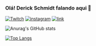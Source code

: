 ### Olá! Derick Schmidt falando aqui 🐉

[![Twitch](https://img.shields.io/badge/Twitch-9146FF?style=for-the-badge&logo=twitch&logoColor=white)](https://www.twitch.tv/covildoderick)
[![instagram](https://img.shields.io/badge/Instagram-E4405F?style=for-the-badge&logo=instagram&logoColor=white)](https://www.instagram.com/dericksch_/)
[![link](https://img.shields.io/badge/LinkedIn-0077B5?style=for-the-badge&logo=linkedin&logoColor=white)](https://www.linkedin.com/in/derick-schmidt-2862b11b8/)

![Anurag's GitHub stats](https://github-readme-stats.vercel.app/api?username=DerickSchDEV&show_icons=true&theme=tokyonight)

[![Top Langs](https://github-readme-stats.vercel.app/api/top-langs/?username=DerickSchDEV&layout=compact)](https://github.com/anuraghazra/github-readme-stats)

